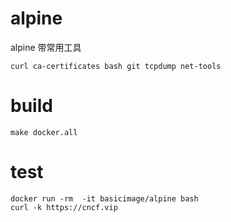 # alpine
alpine 带常用工具
```
curl ca-certificates bash git tcpdump net-tools
```
# build
```
make docker.all
```
# test
```
docker run -rm  -it basicimage/alpine bash
curl -k https://cncf.vip
```
